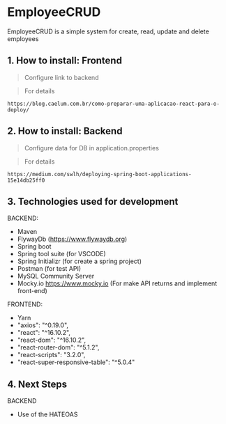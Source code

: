 # EmployeeCRUD
EmployeeCRUD is a simple system for create, read, update and delete employees

## 1. How to install: Frontend

> Configure link to backend

> For details
```
https://blog.caelum.com.br/como-preparar-uma-aplicacao-react-para-o-deploy/
```

## 2. How to install: Backend

> Configure data for DB in application.properties

> For details

```
https://medium.com/swlh/deploying-spring-boot-applications-15e14db25ff0
```

## 3. Technologies used for development

BACKEND:
*  Maven
*  FlywayDb (https://www.flywaydb.org)
*  Spring boot
*  Spring tool suite (for VSCODE)
*  Spring Initializr (for create a spring project)
*  Postman (for test API)
*  MySQL Community Server
*  Mocky.io https://www.mocky.io (For make API returns and implement front-end)

FRONTEND:
*  Yarn
*  "axios": "^0.19.0",
*  "react": "^16.10.2",
*  "react-dom": "^16.10.2",
*  "react-router-dom": "^5.1.2",
*  "react-scripts": "3.2.0",
*  "react-super-responsive-table": "^5.0.4"

## 4. Next Steps

BACKEND
*  Use of the HATEOAS
